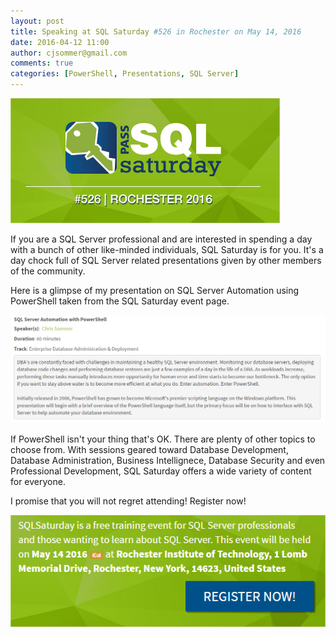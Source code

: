 ```yaml
---
layout: post
title: Speaking at SQL Saturday #526 in Rochester on May 14, 2016
date: 2016-04-12 11:00
author: cjsommer@gmail.com
comments: true
categories: [PowerShell, Presentations, SQL Server]
---
```

<a href="http://www.sqlsaturday.com/526/EventHome.aspx" target="_blank">
<img alt='' class='alignnone size-full wp-image-1250 ' src='/img/2016/04/img_570cf46eed29e.png' />
</a>

If you are a SQL Server professional and are interested in spending a day with a bunch of other like-minded individuals, SQL Saturday is for you. It's a day chock full of SQL Server related presentations given by other members of the community. 

Here is a glimpse of my presentation on SQL Server Automation using PowerShell taken from the SQL Saturday event page.

<img alt='' class='alignnone size-full wp-image-1251 ' src='/img/2016/04/img_570cf49b01b34.png' />

If PowerShell isn't your thing that's OK. There are plenty of other topics to choose from. With sessions geared toward Database Development, Database Administration, Business Intellignece, Database Security and even Professional Development, SQL Saturday offers a wide variety of content for everyone. 

I promise that you will not regret attending! Register now! 

<a href="https://www.sqlsaturday.com/526/registernow.aspx" target="_blank">
<img alt='' class='alignnone size-full wp-image-1252 ' src='/img/2016/04/img_570cf4c345f51.png' />
</a>
